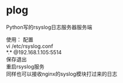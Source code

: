 # plog
Python写的rsyslog日志服务器服务端

使用：
配置</br>
vi  /etc/rsyslog.conf </br>
\*\.\* @192.168.1.105:5514</br>
保存退出</br>
重启rsyslog服务</br>
同样也可以接收nginx的syslog模块打过来的日志</br>

